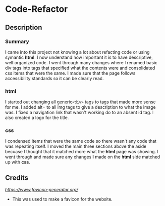 # Code-Refactor

## Description

### Summary 

 I came into this project not knowing a lot about refacting code or using symantic **html**. I now understand how important it is to have descriptive, well organized code. I went through many changes where I renamed basic div tags into tags that specified what the contents were and consolidated css items that were the same. I made sure that the page follows accessibility standards so it can be clearly read.

### html
 
 I started out changing all generic`<div>` tags to tags that made more sense for me. I added alt= to all img tags to give a description to what the image was. I fixed a navigation link that wasn't working do to an absent id tag. I also created a logo for the title.

### css
 
 I condensed items that were the same code so there wasn't any code that was repeating itself. I moved the main three sections above the aside becuase I thought that it matched more what the **html** page was showing. I went through and made sure any changes I made on the **html** side matched up with **css**.

## Credits

 *https://www.favicon-generator.org/*

 * This was used to make a favicon for the website.
